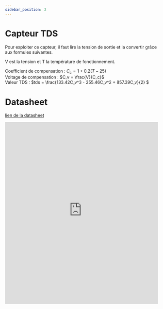 ```yaml
---
sidebar_position: 2
---
```


# Capteur TDS

Pour exploiter ce capteur, il faut lire la tension de sortie et la convertir grâce aux formules suivantes.

V est la tension et T la température de fonctionnement.

Coefficient de compensation : $C_c = 1 + 0.2(T-25)$ \
Voltage de compensation : $C_v = \frac{V}{C_c}$ \
Valeur TDS : $tds = \frac{133.42C_v^3 - 255.46C_v^2 + 857.39C_v}{2} $ 

# Datasheet

[lien de la datasheet](https://www.application-datasheet.com/pdf/dfrobot/sen0244.pdf)

<embed name='test' width='100%' height='600px' src='https://www.application-datasheet.com/pdf/dfrobot/sen0244.pdf'/>